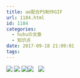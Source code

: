 ```yaml
---
title: ae配合PS制作GIF
url: 1184.html
id: 1184
categories:
  - huhuの文章
  - 知识点
date: 2017-09-18 21:09:01
tags:
---
```


![](http://h2y.net.cn/wp-content/uploads/2017/09/1.png) ![](http://h2y.net.cn/wp-content/uploads/2017/09/2.png) ![](http://h2y.net.cn/wp-content/uploads/2017/09/3.png)![](http://h2y.net.cn/wp-content/uploads/2017/09/4.png)   ![](http://h2y.net.cn/wp-content/uploads/2017/09/6.png)